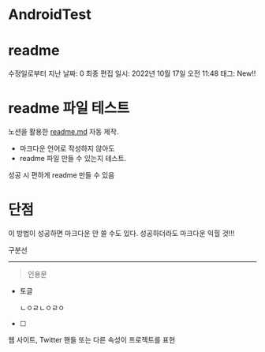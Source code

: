 # AndroidTest

# readme

수정일로부터 지난 날짜: 0
최종 편집 일시: 2022년 10월 17일 오전 11:48
태그: New!!

# readme 파일 테스트

노션을 활용한 [readme.md](http://readme.md) 자동 제작. 

- 마크다운 언어로 작성하지 않아도
- readme 파일 만들 수 있는지 테스트.

성공 시 편하게 readme 만들 수 있음

# 단점

이 방법이 성공하면 마크다운 안 쓸 수도 있다. 성공하더라도 마크다운 익힐 것!!!

구분선

---

> 인용문
> 
- 토글
    
    ㄴㅇㄹㄴㅇㄹㅇ
    

- [ ]  

웹 사이트, Twitter 핸들 또는 다른 속성이 프로젝트를 표현
